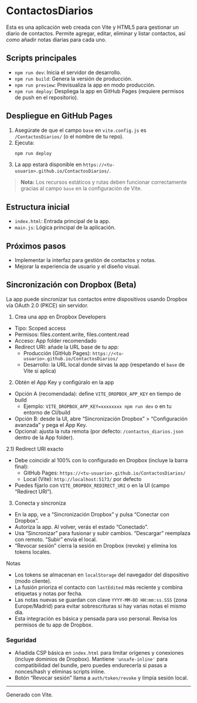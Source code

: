 # ContactosDiarios

Esta es una aplicación web creada con Vite y HTML5 para gestionar un diario de contactos. Permite agregar, editar, eliminar y listar contactos, así como añadir notas diarias para cada uno.

## Scripts principales

- `npm run dev`: Inicia el servidor de desarrollo.
- `npm run build`: Genera la versión de producción.
- `npm run preview`: Previsualiza la app en modo producción.
- `npm run deploy`: Despliega la app en GitHub Pages (requiere permisos de push en el repositorio).

## Despliegue en GitHub Pages

1. Asegúrate de que el campo `base` en `vite.config.js` es `/ContactosDiarios/` (o el nombre de tu repo).
2. Ejecuta:
   ```bash
   npm run deploy
   ```
3. La app estará disponible en `https://<tu-usuario>.github.io/ContactosDiarios/`.

> **Nota:** Los recursos estáticos y rutas deben funcionar correctamente gracias al campo `base` en la configuración de Vite.

## Estructura inicial

- `index.html`: Entrada principal de la app.
- `main.js`: Lógica principal de la aplicación.

## Próximos pasos

- Implementar la interfaz para gestión de contactos y notas.
- Mejorar la experiencia de usuario y el diseño visual.

## Sincronización con Dropbox (Beta)

La app puede sincronizar tus contactos entre dispositivos usando Dropbox vía OAuth 2.0 (PKCE) sin servidor.

1) Crea una app en Dropbox Developers
- Tipo: Scoped access
- Permisos: files.content.write, files.content.read
- Acceso: App folder recomendado
- Redirect URI: añade la URL base de tu app:
  - Producción (GitHub Pages): `https://<tu-usuario>.github.io/ContactosDiarios/`
  - Desarrollo: la URL local donde sirvas la app (respetando el `base` de Vite si aplica)

2) Obtén el App Key y configúralo en la app
- Opción A (recomendada): define `VITE_DROPBOX_APP_KEY` en tiempo de build
  - Ejemplo: `VITE_DROPBOX_APP_KEY=xxxxxxxx npm run dev` o en tu entorno de CI/build
- Opción B: desde la UI, abre “Sincronización Dropbox” > “Configuración avanzada” y pega el App Key.
- Opcional: ajusta la ruta remota (por defecto: `/contactos_diarios.json` dentro de la App folder).

2.1) Redirect URI exacto
- Debe coincidir al 100% con lo configurado en Dropbox (incluye la barra final):
  - GitHub Pages: `https://<tu-usuario>.github.io/ContactosDiarios/`
  - Local (Vite): `http://localhost:5173/` por defecto
- Puedes fijarlo con `VITE_DROPBOX_REDIRECT_URI` o en la UI (campo “Redirect URI”).

3) Conecta y sincroniza
- En la app, ve a “Sincronización Dropbox” y pulsa “Conectar con Dropbox”.
- Autoriza la app. Al volver, verás el estado “Conectado”.
- Usa “Sincronizar” para fusionar y subir cambios. “Descargar” reemplaza con remoto. “Subir” envía el local.
 - “Revocar sesión” cierra la sesión en Dropbox (revoke) y elimina los tokens locales.

Notas
- Los tokens se almacenan en `localStorage` del navegador del dispositivo (modo cliente).
- La fusión prioriza el contacto con `lastEdited` más reciente y combina etiquetas y notas por fecha.
 - Las notas nuevas se guardan con clave `YYYY-MM-DD HH:mm:ss.SSS` (zona Europe/Madrid) para evitar sobrescrituras si hay varias notas el mismo día.
- Esta integración es básica y pensada para uso personal. Revisa los permisos de tu app de Dropbox.

### Seguridad
- Añadida CSP básica en `index.html` para limitar orígenes y conexiones (incluye dominios de Dropbox). Mantiene `'unsafe-inline'` para compatibilidad del bundle, pero puedes endurecerla si pasas a nonces/hash y eliminas scripts inline.
- Botón “Revocar sesión” llama a `auth/token/revoke` y limpia sesión local.

---

Generado con Vite.

